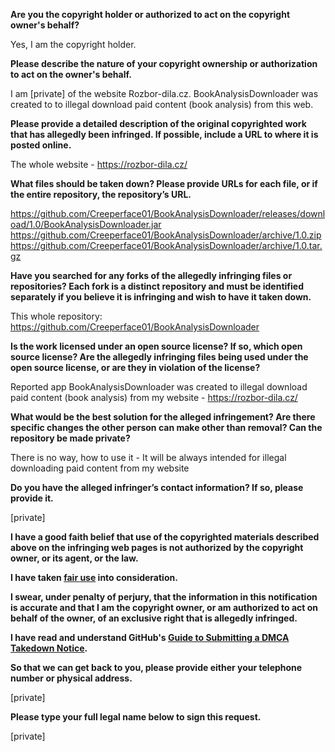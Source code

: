 **Are you the copyright holder or authorized to act on the copyright owner's behalf?**

Yes, I am the copyright holder.

**Please describe the nature of your copyright ownership or authorization to act on the owner's behalf.**

I am [private] of the website Rozbor-dila.cz. BookAnalysisDownloader was created to to illegal download paid content (book analysis) from this web.

**Please provide a detailed description of the original copyrighted work that has allegedly been infringed. If possible, include a URL to where it is posted online.**

The whole website - https://rozbor-dila.cz/

**What files should be taken down? Please provide URLs for each file, or if the entire repository, the repository’s URL.**

https://github.com/Creeperface01/BookAnalysisDownloader/releases/download/1.0/BookAnalysisDownloader.jar  
https://github.com/Creeperface01/BookAnalysisDownloader/archive/1.0.zip  
https://github.com/Creeperface01/BookAnalysisDownloader/archive/1.0.tar.gz

**Have you searched for any forks of the allegedly infringing files or repositories? Each fork is a distinct repository and must be identified separately if you believe it is infringing and wish to have it taken down.**

This whole repository: https://github.com/Creeperface01/BookAnalysisDownloader

**Is the work licensed under an open source license? If so, which open source license? Are the allegedly infringing files being used under the open source license, or are they in violation of the license?**

Reported app BookAnalysisDownloader was created to illegal download paid content (book analysis) from my website - https://rozbor-dila.cz/

**What would be the best solution for the alleged infringement? Are there specific changes the other person can make other than removal? Can the repository be made private?**

There is no way, how to use it - It will be always intended for illegal downloading paid content from my website

**Do you have the alleged infringer’s contact information? If so, please provide it.**

[private]

**I have a good faith belief that use of the copyrighted materials described above on the infringing web pages is not authorized by the copyright owner, or its agent, or the law.**

**I have taken <a href="https://www.lumendatabase.org/topics/22">fair use</a> into consideration.**

**I swear, under penalty of perjury, that the information in this notification is accurate and that I am the copyright owner, or am authorized to act on behalf of the owner, of an exclusive right that is allegedly infringed.**

**I have read and understand GitHub's <a href="https://help.github.com/articles/guide-to-submitting-a-dmca-takedown-notice/">Guide to Submitting a DMCA Takedown Notice</a>.**

**So that we can get back to you, please provide either your telephone number or physical address.**

[private]

**Please type your full legal name below to sign this request.**

[private]
